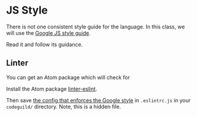 # JS Style
There is not one consistent style guide for the language.
In this class, we will use the [Google JS style guide](https://google.github.io/styleguide/javascriptguide.xml).

Read it and follow its guidance.

## Linter
You can get an Atom package which will check for

Install the Atom package [linter-eslint](https://atom.io/packages/linter-eslint).

Then save [the config that enforces the Google style](../../.eslintrc.js) in `.eslintrc.js` in your `codeguild/` directory.
Note, this is a hidden file.
